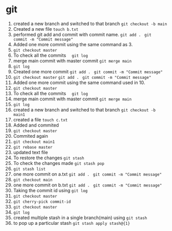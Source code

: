 # git

1. created a new branch and switched to that branch 
`git checkout -b main`
2. Created a new file
`touch b.txt`
3. performed git add and commit with commit name. 
 `git add . `
 `git commit -m "Commit message"`
4. Added one more commit using the same command as 3.
5. `git checkout master`
6. To check all the commits
`  git log`
7. merge main commit with master commit
`git merge main`
8. `git log`
9. Created one more commit 
`git add . `
 `git commit -m "Commit message"`
 10. `git checkout master`
`git add . `
 `git commit -m "Commit message"`
11. Added one more commit using the same command used in 10.
12. `git checkout master`
13. To check all the commits
`  git log`
14. merge main commit with master commit
`git merge main`
15. `git log`
16. created a new branch and switched to that branch 
`git checkout -b main1`
17. created a file
`touch c.txt`
18. Added and commited 
18. `git checkout master`
19. Commited again
20. `git checkout main1`
21. `git rebase master`
22. updated text file
23. To restore the changes `git stash`
24. To check the changes made  ` git stash pop `
25. `git stash list`
26. one more commit on a.txt
 `git add . `
 `git commit -m "Commit message"`
 27. `git checkout main`
 28. one more commit on b.txt
  `git add . `
 `git commit -m "Commit message"`
 29. Taking the commit id using `git log`
 30. `git checkout master`
 31. `git cherry-pick commit-id`
 32. `git checkout master`
 33. `git log`
 34. created multiple stash in a single branch(main) using
   `git stash`
 35. to pop up a particular stash 
 `git stash apply stash@{1}`



